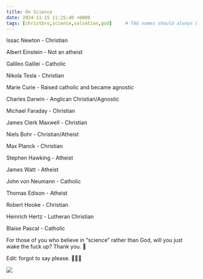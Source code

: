 ```yaml
---
title: On Science
date: 2024-11-15 11:25:40 +0000
tags: [christbro,science,salvation,god]     # TAG names should always be lowercase
---
```


Issac Newton - Christian

Albert Einstein - Not an atheist

Galileo Galilei - Catholic

Nikola Tesla - Christian

Marie Curie - Raised catholic and became agnostic

Charles Darwin - Anglican Christian/Agnostic

Michael Faraday - Christian

James Clerk Maxwell - Christian

Niels Bohr - Christian/Atheist

Max Planck - Christian

Stephen Hawking - Atheist

James Watt - Atheist

John von Neumann - Catholic

Thomas Edison - Atheist

Robert Hooke - Christian

Heinrich Hertz - Lutheran Christian

Blaise Pascal - Catholic

For those of you who believe in “science” rather than God, will you just wake the fuck up? Thank you. 🙏

Edit: forgot to say please. 🙏🫶😘

![](/52674274e01382c40f53ff96d321ff04.jpeg)